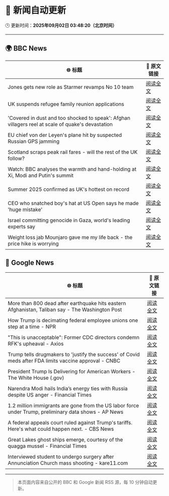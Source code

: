 # 🧠 新闻自动更新

🕒 更新时间：**2025年09月02日 03:48:20（北京时间）**

---

## 🌍 BBC News

| 🌐 标题 | 🔗 原文链接 |
|--------|-------------|
| Jones gets new role as Starmer revamps No 10 team | [阅读全文](https://www.bbc.com/news/articles/ce93k7l0zpro?at_medium=RSS&at_campaign=rss) |
| UK suspends refugee family reunion applications | [阅读全文](https://www.bbc.com/news/articles/c626p66d6jxo?at_medium=RSS&at_campaign=rss) |
| 'Covered in dust and too shocked to speak': Afghan villagers reel at scale of quake's devastation | [阅读全文](https://www.bbc.com/news/articles/cm2vm2r6dzdo?at_medium=RSS&at_campaign=rss) |
| EU chief von der Leyen's plane hit by suspected Russian GPS jamming | [阅读全文](https://www.bbc.com/news/articles/c9d07z1439zo?at_medium=RSS&at_campaign=rss) |
| Scotland scraps peak rail fares - will the rest of the UK follow? | [阅读全文](https://www.bbc.com/news/articles/czxp9zl0k90o?at_medium=RSS&at_campaign=rss) |
| Watch: BBC analyses the warmth and hand-holding at Xi, Modi and Putin's summit | [阅读全文](https://www.bbc.com/news/videos/cn0r02zgjj4o?at_medium=RSS&at_campaign=rss) |
| Summer 2025 confirmed as UK's hottest on record | [阅读全文](https://www.bbc.com/weather/articles/c1kz18d3wjro?at_medium=RSS&at_campaign=rss) |
| CEO who snatched boy's hat at US Open says he made 'huge mistake' | [阅读全文](https://www.bbc.com/news/articles/ce93klk0jpzo?at_medium=RSS&at_campaign=rss) |
| Israel committing genocide in Gaza, world's leading experts say | [阅读全文](https://www.bbc.com/news/articles/cde3eyzdr63o?at_medium=RSS&at_campaign=rss) |
| Weight loss jab Mounjaro gave me my life back - the price hike is worrying | [阅读全文](https://www.bbc.com/news/articles/cwyp9e1vyr6o?at_medium=RSS&at_campaign=rss) |

## 📰 Google News

| 🌐 标题 | 🔗 原文链接 |
|--------|-------------|
| More than 800 dead after earthquake hits eastern Afghanistan, Taliban say - The Washington Post | [阅读全文](https://news.google.com/rss/articles/CBMiigFBVV95cUxNdml0NTAyWWJMMEpwaW5sMk40MGM0ZDN4RTU0MnM0U0lPc0JhLW1TcnRuZXJyRG91ekdyWGZycUlsNWgzdHJuWG55RUNNVEFBYkhZXy10MzJSVjVDREd3LWlubmRVbFhkbUVwUmRWazFOVWVkN3B6b1JVSkVNWWlPc1ZNeVltQU42T3c?oc=5) |
| How Trump is decimating federal employee unions one step at a time - NPR | [阅读全文](https://news.google.com/rss/articles/CBMiigFBVV95cUxNZUdZSml1SFpIdHJnbmUwalJqZFJaYmRaaFYtMUlibWo5dDM1QkNXVFJIMTlWdzNud29Bd2dCY0x2QVdoU2ZDczVvd3M1dUdybG1ZemNBMm5TbXdodHB4SklRYXJzSnFOVkNrbEFPZFBJcUhOX3ZVTWtGXzY1MWxFU2RyX1hYamFYZUE?oc=5) |
| "This is unacceptable": Former CDC directors condemn RFK's upheaval - Axios | [阅读全文](https://news.google.com/rss/articles/CBMidEFVX3lxTE1VMkNqVUN2dG1uWHkyWmxCNGVCNWhBQzhlZmtfWXJrbWdaTTdYRjU0ZVFKWlhpM2JoOXJ2cmFtdDN1ZDJkYlpZUEh4QTYxWnhtczlQSXRQZHlOX08tMUtpRVAwUUE3Z01SZlJldkpNSDFoTUs4?oc=5) |
| Trump tells drugmakers to 'justify the success' of Covid meds after FDA limits vaccine approval - CNBC | [阅读全文](https://news.google.com/rss/articles/CBMic0FVX3lxTE1BOWxHYXc5am43QVo2VmxydWN1Q3lfYUlWMWdxQnRsSVRCMEVBdDB3OVdBM0VmWHpKdEw3N3JDd1BTWVpvbWM0b3Exam5FQmxxWFUzaUFRM016dUt3WmR6Z3VRdU51WkFtZ2Y5Y1NmUnlfaTDSAXhBVV95cUxNTmg1RjNpZEc4eVpIUmNPeC1oaHZLUUdMZXJ0SE9Ndmw2U3BQYmFkLTdrSjZocEp2UW9rQWxwTjdJUGNkM2Q1V1NpdldWcEF3RUpKcElHQnJVTHpuWGk4OWJmVWh4UmpLMHVmTFVCOHFiTHRnSnpNOVU?oc=5) |
| President Trump Is Delivering for American Workers - The White House (.gov) | [阅读全文](https://news.google.com/rss/articles/CBMimwFBVV95cUxPU21POE5TSUQ5aExjanlHeGJyMUYyblBkRjBMNmx1dDFCN2RRZk9jVGZsM21KRUQwbE9tcTlhMW1WQjF2Q3lCRXlyV21mRkNXQ05NX2pMVHVqUkFlVG1BNXlES1NWNXY3X095b09pNWxPSlBTQ2xQRmh3RUE2SkFfakxyYV9jLXMzZ2ZCUXR6bm5MUDNiQmhSd2w1QQ?oc=5) |
| Narendra Modi hails India’s energy ties with Russia despite US anger - Financial Times | [阅读全文](https://news.google.com/rss/articles/CBMicEFVX3lxTE1GV3ZuNkVBRnJNdkttZkJIbkJMQ2JmSFFEd0VFT29wVWxfOWk3cXYwMExBX1dsTTZjUXNpLUZlaHgyVzRjR0RCa1FodElxMGwtOGRHX2I2UHl4LXBGdDk5Yk95dXd2VkJiTDBXcnJKdHQ?oc=5) |
| 1.2 million immigrants are gone from the US labor force under Trump, preliminary data shows - AP News | [阅读全文](https://news.google.com/rss/articles/CBMikAFBVV95cUxOdW5WOGVKaWhoZFFnQ2Nrd2JycTV1bkxkNUNIWEZRX3ZLWUFsanMtZWJzRlBxcnVndHhwODR2Tng5Z2JvLVZtSk95VEVDUWZNWjRrQVdlRERkaEx4R0Z3aDJPX3Vhcy10azdhTlltbFZCeVZJRHhrSXhveTFWSndoSDFXVVRGamwzcHRwRWtDMnA?oc=5) |
| A federal appeals court ruled against Trump's tariffs. Here's what could happen next. - CBS News | [阅读全文](https://news.google.com/rss/articles/CBMingFBVV95cUxNTEJhTGhaR1dRa19SOHFlOVBSMTdBRUJUWG9VMU1DaW5yeHZyN0lJN25RLU1jaEFxZU83R1RLc25VeFh2dlpaeUhXZWxEWFNCNGZJMmQ2TW0tME9Wei1pc2tXcnRsOXJ0OThyVV9nRjVSaHVVd1YwSnRFNmtrRWJuVkhlc0UzanRaSzV3b0J5azltdmNWM01qTkI2V0FZUdIBowFBVV95cUxNLWlDM1ZQZDFLbEdBNUs1MEQwakwtLU01SzR4M0JDa0tXRXZKU1VRS1RVSVphTTdKNTFXN2lrTHhVMUpRWkdEcEJwZDNZLW9vVWo1NVh3Wld2YlRTNDg0VlEtS29jVFdiTlBfV3hHVl9GSHdzZ1RYZkNNbFhta1NXdkhUcEVaZE5jV3BjbU5Sbm4walpaNUFVa1ZQLTJ4SVB6Uk53?oc=5) |
| Great Lakes ghost ships emerge, courtesy of the quagga mussel - Financial Times | [阅读全文](https://news.google.com/rss/articles/CBMicEFVX3lxTE5TRTFpdmlHWDlFN0lieGRfSDI5MVlJdlVPU3BjaDhEVXZaU0s1QTYwVlNSMUFPNDZFZGhxRFd1OWZxWEoxSkd4dkdwQUhoa2hSVUs1cFJJLTd2QjFkMExNT1dzMkRnQnRIRHltSUpfN1E?oc=5) |
| Interviewed student to undergo surgery after Annunciation Church mass shooting - kare11.com | [阅读全文](https://news.google.com/rss/articles/CBMi8gFBVV95cUxQVURXdm5vNDVlRTlGUWZWblR3Rm1zWkhncEQ2dlFoZXFiWDM0WDkzblhoempRM3Vkdk5PSTJsRENJOUhJSjJRaVlYbTRYVFdxOVdkMTRoNTRjdW05LTdNajVJb0hyazB3Vmpvei02WVBpUU8zd2N3NDV3RnVQV2llRDBtNGhwYUFHaTBqUDh5N1NxRTBQYm5NbTNYcUV5NVBPWHJ1aHRUXzM0WHNmb1FaRnlvcXNGNFdaOEVsdS1ScXcweXJMcnI1UXd3Qmc1cWt2R1BFVDY2RkRkaUh2dnZnaHNXTXp4S1RYRzl6anZ6OUc5UQ?oc=5) |

---
> 本页面内容来自公开的 BBC 和 Google 新闻 RSS 源，每 10 分钟自动更新。